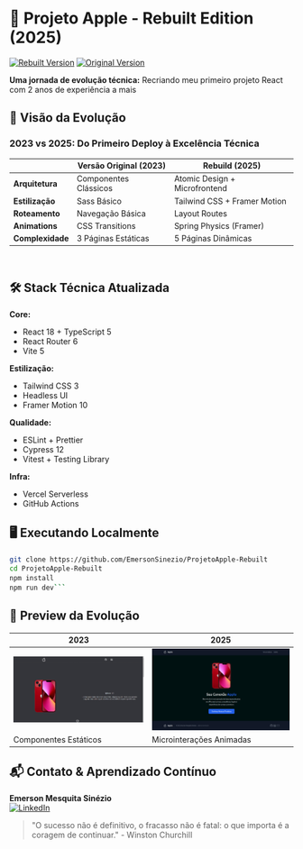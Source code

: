 # 🍏 Projeto Apple - Rebuilt Edition (2025)

[![Rebuilt Version](https://img.shields.io/badge/Rebuilt-2025-209CEE?style=flat&logo=react)](https://projeto-apple-sandy.vercel.app/)
[![Original Version](https://img.shields.io/badge/Original-2023-FF6F00?style=flat)](https://github.com/EmersonSinezio/ProjetoApple)

**Uma jornada de evolução técnica:** Recriando meu primeiro projeto React com 2 anos de experiência a mais

## 🚀 Visão da Evolução

### 2023 vs 2025: Do Primeiro Deploy à Excelência Técnica

|                  | Versão Original (2023) | Rebuild (2025)                |
| ---------------- | ---------------------- | ----------------------------- |
| **Arquitetura**  | Componentes Clássicos  | Atomic Design + Microfrontend |
| **Estilização**  | Sass Básico            | Tailwind CSS + Framer Motion  |
| **Roteamento**   | Navegação Básica       | Layout Routes                 |
| **Animations**   | CSS Transitions        | Spring Physics (Framer)       |
| **Complexidade** | 3 Páginas Estáticas    | 5 Páginas Dinâmicas           |

<br>

## 🛠️ Stack Técnica Atualizada

**Core:**

- React 18 + TypeScript 5
- React Router 6
- Vite 5

**Estilização:**

- Tailwind CSS 3
- Headless UI
- Framer Motion 10

**Qualidade:**

- ESLint + Prettier
- Cypress 12
- Vitest + Testing Library

**Infra:**

- Vercel Serverless
- GitHub Actions

## 🖥️ Executando Localmente

````bash
git clone https://github.com/EmersonSinezio/ProjetoApple-Rebuilt
cd ProjetoApple-Rebuilt
npm install
npm run dev```
````

## 📸 Preview da Evolução

| 2023                                       | 2025                                      |
| ------------------------------------------ | ----------------------------------------- |
| ![2023 Home](./public/Readme/Homepage.png) | ![2025 Home](./public/Readme/NewHome.png) |
| Componentes Estáticos                      | Microinterações Animadas                  |

## 📬 Contato & Aprendizado Contínuo

**Emerson Mesquita Sinézio**  
[![LinkedIn](https://img.shields.io/badge/-Connect_Professionally-0A66C2?style=flat&logo=linkedin)](https://www.linkedin.com/in/emerson-sineziio)

> "O sucesso não é definitivo, o fracasso não é fatal: o que importa é a coragem de continuar." - Winston Churchill
